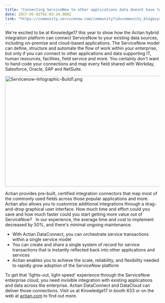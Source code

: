 ```yaml
---
title: "Connecting ServiceNow to other applications data doesnt have to be difficult"
date: 2017-05-02T02:03:34.000Z
link: "https://community.servicenow.com/community?id=community_blog&sys_id=f75d2a29dbd0dbc01dcaf3231f9619ad"
---
```

<p>We're excited to be at Knowledge17 this year to show how the Actian hybrid integration platform can connect ServiceNow to your existing data sources, including on-premise and cloud-based applications. The ServiceNow model can define, structure and automate the flow of work within your enterprise, but only if you can connect to other applications and data supporting IT, human resources, facilities, field service and more. You certainly don't want to hand code your connections and map every field shared with Workday, Salesforce, Oracle, SAP and NetSuite.</p><p></p><p><img   alt="Servicenow-Infographic-Build1.png" class="image-1 jive-image" height="361" src="da372d46db58d7041dcaf3231f9619d3.iix" style="height: 361px; width: 763.891px; display: block; margin-left: auto; margin-right: auto;" width="764"/></p><p></p><p>Actian provides pre-built, certified integration connectors that map most of the commonly used fields across those popular applications and more. Actian also allows you to customize additional integrations through a drag-and-drop graphical user interface. How much time and effort could you save and how much faster could you start getting more value out of ServiceNow?   In our experience, the average time and cost to implement decreased by 50%, and there's minimal ongoing maintenance.</p><p></p><ul style="list-style-type: disc;"><li>With Actian DataConnect, you can orchestrate service transactions within a single service model</li><li>You can create and share a single system of record for service transactions that is instantly reflected back into other applications and services</li><li>Actian enables you to achieve the scale, reliability, and flexibility needed to rapidly grow adoption of the ServiceNow platform</li></ul><p></p><p>To get that 'lights-out, light-speed' experience through the ServiceNow enterprise cloud, you need invisible integration with existing applications and data across the enterprise. Actian DataConnect and DataCloud can deliver those connections. Visit us at Knowledge17 in booth 633 or on the web at <a title="ww.actian.com/solutions/by-partner/servicenow/" href="https://www.actian.com/solutions/by-partner/servicenow/">actian.com</a> to find out more.</p>